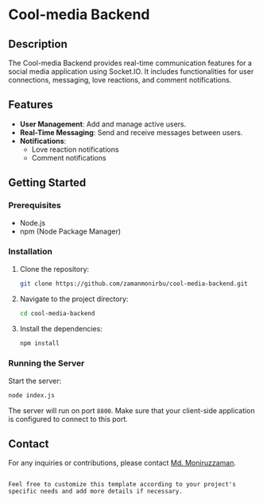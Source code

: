 # Cool-media Backend

## Description

The Cool-media Backend provides real-time communication features for a social media application using Socket.IO. It includes functionalities for user connections, messaging, love reactions, and comment notifications.

## Features

- **User Management**: Add and manage active users.
- **Real-Time Messaging**: Send and receive messages between users.
- **Notifications**:
  - Love reaction notifications
  - Comment notifications

## Getting Started

### Prerequisites

- Node.js
- npm (Node Package Manager)

### Installation

1. Clone the repository:

   ```bash
   git clone https://github.com/zamanmonirbu/cool-media-backend.git
   ```

2. Navigate to the project directory:

   ```bash
   cd cool-media-backend
   ```

3. Install the dependencies:

   ```bash
   npm install
   ```

### Running the Server

Start the server:

```bash
node index.js
```

The server will run on port `8800`. Make sure that your client-side application is configured to connect to this port.



## Contact

For any inquiries or contributions, please contact [Md. Moniruzzaman](mailto:monir.cse6.bu@gmail.com).
```

Feel free to customize this template according to your project's specific needs and add more details if necessary.